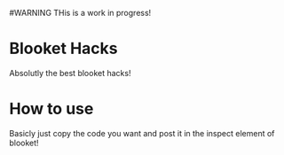 #WARNING
THis is a work in progress!


# Blooket Hacks
Absolutly the best blooket hacks!


# How to use
Basicly just copy the code you want and post it in the inspect element of blooket!

